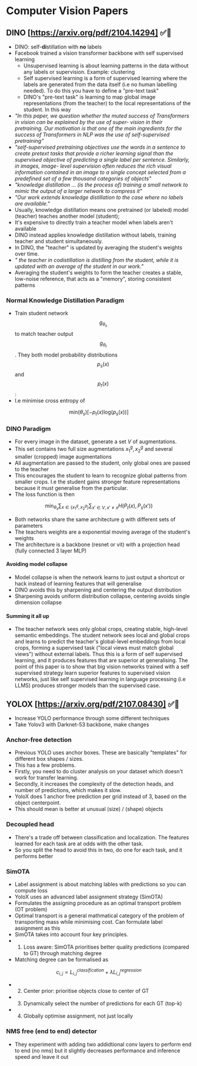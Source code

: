 # Computer Vision Papers

## DINO [https://arxiv.org/pdf/2104.14294] ✅📜
* DINO: self-**di**stillation with **no** labels
* Facebook trained a vision transformer backbone with self supervised learning
  * Unsupervised learning is about learning patterns in the data without any labels or supervision. Example: clustering
  * Self supervised learning is a form of supervised learning where the labels are generated from the data itself (i.e no human labelling needed). To do this you have to define a "pre-text task"
  * DINO's "pre-text task" is learning to map global image representations (from the teacher) to the local representations of the student. In this way 
* _"In this paper, we question whether the muted success of
Transformers in vision can be explained by the use of super-
vision in their pretraining. Our motivation is that one of the
main ingredients for the success of Transformers in NLP was
the use of self-supervised pretraining"_
* _"self-supervised pretraining objectives use the words
in a sentence to create pretext tasks that provide a richer
learning signal than the supervised objective of predicting
a single label per sentence. Similarly, in images, image-
level supervision often reduces the rich visual information
contained in an image to a single concept selected from a
predefined set of a few thousand categories of objects"_
* _"knowledge distillation ... (is the process of) training a small network to mimic the
output of a larger network to compress it"_
* _"Our work extends knowledge distillation to the case
where no labels are available."_
* Usually, knowledge distillation means one pretrained (or labeled) model (teacher) teaches another model (student); 
* It's expensive to directly train a teacher model when labels aren't available
* DINO instead applies knowledge distillation without labels, training teacher and student simultaneously.
* In DINO, the "teacher" is updated by averaging the student's weights over time.
* _" the teacher in
codistillation is distilling from the student, while it is
updated with an average of the student in our work."_
* Averaging the student's weights to form the teacher creates a stable, low-noise reference, that acts as a "memory", storing consistent patterns
### Normal Knowledge Distillation Paradigm
* Train student network $$g_{θ_{s}}$$ to match teacher output $$g_{θ_{t}}$$. They both model probability distributions $$p_{s}(x)$$ and $$p_{t}(x)$$: 
* I.e minimise cross entropy of
```math
\text{min} (\theta_{s})[-p_{t}(x) \text{log}(p_{s}(x))]
```
### DINO Paradigm
* For every image in the dataset, generate a set $V$ of augmentations. 
* This set contains two full size augmentations $x_{1}^{g},x_{2}^{g}$ and several smaller (cropped) image augmentations
* All augmentation are passed to the student, only global ones are passed to the teacher
* This encourages the student to learn to recognize global patterns from smaller crops. I.e the student gains stronger feature representations because it must generalise from the particular.
* The loss function is then
```math
\min_{\theta_s} \sum_{x \in \{x_1^g, x_2^g\}} \sum_{x' \in V, x' \neq x} H(P_t(x), P_s(x'))
```
* Both networks share the same architecture g with different sets of parameters
* The teachers weights are a exponential moving average of the student's weights
* The architecture is a backbone (resnet or vit) with a projection head (fully connected 3 layer MLP)
#### Avoiding model collapse
* Model collapse is when the network learns to just output a shortcut or hack instead of learning features that will generalise
* DINO avoids this by sharpening and centering the output distribution
* Sharpening avoids uniform distribution collapse, centering avoids single dimension collapse
#### Summing it all up
* The teacher network sees only global crops, creating stable, high-level semantic embeddings. The student network sees local and global crops and learns to predict the teacher's global-level embeddings from local crops, forming a supervised task ("local views must match global views") without external labels. Thus this is a form of self supervised learning, and it produces features that are superior at generalising. The point of this paper is to show that big vision networks trained with a self supervised strategy learn superior features to supervised vision networks, just like self supervised learning in language processing (i.e LLMS) produces stronger models than the supervised case.

## YOLOX [https://arxiv.org/pdf/2107.08430] ✅📜
* Increase YOLO performance through some different techniques
* Take Yolov3 with Darknet-53 backbone, make changes
### Anchor-free detection
* Previous YOLO uses anchor boxes. These are basically "templates" for different box shapes / sizes.
* This has a few problems.
* Firstly, you need to do cluster analysis on your dataset which doesn't work for transfer learning.
* Secondly, it increases the complexity of the detection heads, and number of predictions, which makes it slow. 
* YoloX does 1 anchor free prediction per grid instead of 3, based on the object centerpoint.
* This should mean is better at unusual (size) / (shape) objects
### Decoupled head 
* There's a trade off between classification and localization. The features learned for each task are at odds with the other task.
* So you split the head to avoid this in two, do one for each task, and it performs better
### SimOTA
* Label assignment is about matching lables with predictions so you can compute loss
* YoloX uses an advanced label assignment strategy (SimOTA)
* Formulates the assigning procedure as an optimal transport problem (OT problem) 
* Optimal transport is a general mathmatical category of the problem of transporting mass while minimising cost. Can formulate label assignment as this
* SimOTA takes into account four key principles. 
 * 1. Loss aware: SimOTA prioritises better quality predictions (compared to GT) through matching degree
 * Matching degree can be formalised as
```math
c_{i,j} = L_{i,j}^{classification} + \lambda L_{i,j}^{regression}
```
 * 2. Center prior: prioritise objects close to center of GT
 * 3. Dynamically select the number of predictions for each GT (top-k)
 * 4. Globally optimise assignment, not just locally
### NMS free (end to end) detector
* They experiment with adding two addidtional conv layers to perform end to end (no nms) but it slightly decreases performance and inference speed and leave it out
